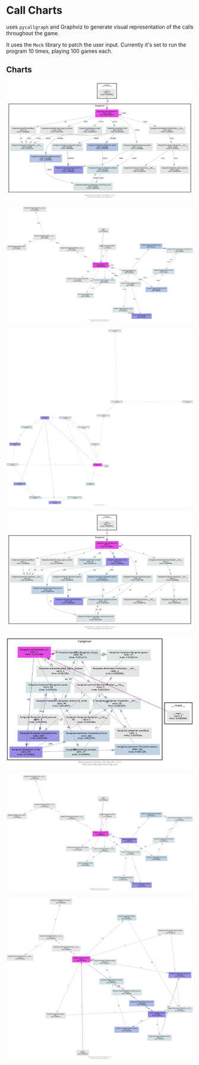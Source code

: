 # Call Charts
uses `pycallgraph` and Graphviz to generate visual representation of the calls throughout the game.

It uses the `Mock` library to patch the user input.  Currently it's set to run the program 10 times, playing 100 games each.

## Charts


![ ](basic-1000-dot.png)

![ ](basic-1000-neato.png)

![ ](basic-circo.png)

![ ](basic-dot.png)

![ ](basic-fdp.png)

![ ](basic-neato.png)

![ ](basic-twopi.png)
